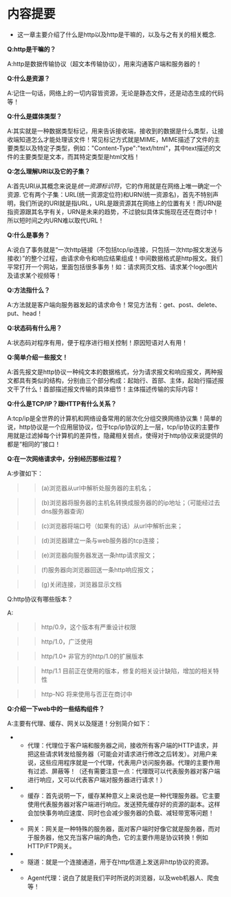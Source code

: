 # 内容提要

* 这一章主要介绍了什么是http以及http是干嘛的，以及与之有关的相关概念.


**Q:http是干嘛的？**

A:http是数据传输协议（超文本传输协议），用来沟通客户端和服务器的！


**Q:什么是资源？**

A:记住一句话，网络上的一切内容皆资源，无论是静态文件，还是动态生成的代码等！

**Q:什么是媒体类型？**

A:其实就是一种数据类型标记，用来告诉接收端，接收到的数据是什么类型，让接收端知道怎么才能处理该文件！常见标记方式就是MIME，MIME描述了文件的主要类型以及特定子类型，例如："Content-Type":"text/html"，其中text描述的文件的主要类型是文本，而其特定类型是html文档！


**Q:怎么理解URI以及它的子集？**

A:首先URI从其概念来说是*统一资源标识符*，它的作用就是在网络上唯一确定一个资源. 它有两个子集：URL(统一资源定位符)和URN(统一资源名)，首先不特别声明，我们所说的URI就是指URL，URL是跟资源其在网络上的位置有关！而URN是指资源跟其名字有关，URN是未来的趋势，不过貌似具体实施现在还在商讨中！所以短时间之内URN难以取代URL！


**Q:什么是事务？**

A:说白了事务就是“一次http链接（不包括tcp/ip连接，只包括一次http报文发送与接收）”的整个过程，由请求命令和响应结果组成！中间数据格式是http报文。我们平常打开一个网站，里面包括很多事务！如：请求网页文档、请求某个logo图片及请求某个视频等！

**Q:方法指什么？**

A:方法就是客户端向服务器发起的请求命令！常见方法有：get、post、delete、put、head！


**Q:状态码有什么用？**

A:状态码对程序有用，便于程序进行相关控制！原因短语对人有用！


**Q:简单介绍一些报文！**

A:首先报文是http协议一种纯文本的数据格式，分为请求报文和响应报文，两种报文都具有类似的结构，分别由三个部分构成：起始行、首部、主体，起始行描述报文干了什么！首部描述报文传输的具体细节！主体描述传输的实际内容！

**Q:什么是TCP/IP？跟HTTP有什么关系？**

A:tcp/ip是全世界的计算机和网络设备常用的层次化分组交换网络协议集！简单的说，http协议是一个应用层协议，位于tcp/ip协议的上一层，tcp/ip协议的主要作用就是过滤掉每个计算机的差异性，隐藏相关弱点，使得对于http协议来说提供的都是“相同的”接口！

**Q:在一次网络请求中，分别经历那些过程？**

A:步骤如下：
>> (a)浏览器从url中解析处服务器的主机名；

>> (b)浏览器将服务器的主机名转换成服务器的的ip地址；（可能经过去dns服务器查询）

>> (c)浏览器将端口号（如果有的话）从url中解析出来；

>> (d)浏览器建立一条与web服务器的tcp连接；

>> (e)浏览器向服务器发送一条http请求报文；

>> (f)服务器向浏览器回送一条http响应报文；

>> (g)关闭连接，浏览器显示文档


Q:http协议有哪些版本？

A:
>> http/0.9，这个版本有严重设计权限

>> http/1.0，广泛使用

>> http/1.0+ 非官方的http/1.0的扩展版本

>> http/1.1 目前正在使用的版本，修复的相关设计缺陷，增加的相关特性

>> http-NG 将来使用与否正在商讨中



**Q:介绍一下web中的一些结构组件？**

A:主要有代理、缓存、网关以及隧道！分别简介如下：

- - 代理：代理位于客户端和服务器之间，接收所有客户端的HTTP请求，并把这些请求转发给服务器（可能会对请求进行修改之后转发）。对用户来说，这些应用程序就是一个代理，代表用户访问服务器。代理的主要作用有过滤、屏蔽等！（还有需要注意一点：代理既可以代表服务器对客户端进行响应，又可以代表客户端对服务器进行请求！）


- - 缓存：首先说明一下，缓存某种意义上来说也是一种代理服务器。它主要使用代表服务器对客户端进行响应。发送预先缓存好的资源的副本。这样会加快事务响应速度、同时也会减少服务器的负载、减轻带宽等问题！


- - 网关：网关是一种特殊的服务器，面对客户端时好像它就是服务器，而对于服务器，他又充当客户端的角色，它的主要作用是协议转换！例如HTTP/FTP网关。


- - 隧道：就是一个连接通道，用于在http信道上发送非http协议的资源。


- - Agent代理：说白了就是我们平时所说的浏览器，以及web机器人、爬虫等！




